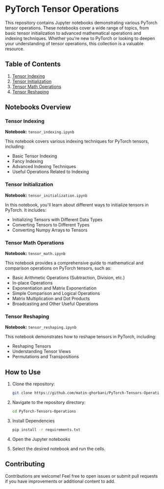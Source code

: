 # PyTorch Tensor Operations

This repository contains Jupyter notebooks demonstrating various PyTorch tensor operations. These notebooks cover a wide range of topics, from basic tensor initialization to advanced mathematical operations and indexing techniques. Whether you're new to PyTorch or looking to deepen your understanding of tensor operations, this collection is a valuable resource.

## Table of Contents

1. [Tensor Indexing](#tensor-indexing)
2. [Tensor Initialization](#tensor-initialization)
3. [Tensor Math Operations](#tensor-math-operations)
4. [Tensor Reshaping](#tensor-reshaping)

## Notebooks Overview

### Tensor Indexing

**Notebook:** `tensor_indexing.ipynb`

This notebook covers various indexing techniques for PyTorch tensors, including:

- Basic Tensor Indexing
- Fancy Indexing
- Advanced Indexing Techniques
- Useful Operations Related to Indexing

### Tensor Initialization

**Notebook:** `tensor_initialization.ipynb`

In this notebook, you'll learn about different ways to initialize tensors in PyTorch. It includes:

- Initializing Tensors with Different Data Types
- Converting Tensors to Different Types
- Converting Numpy Arrays to Tensors

### Tensor Math Operations

**Notebook:** `tensor_math.ipynb`

This notebook provides a comprehensive guide to mathematical and comparison operations on PyTorch tensors, such as:

- Basic Arithmetic Operations (Subtraction, Division, etc.)
- In-place Operations
- Exponentiation and Matrix Exponentiation
- Simple Comparison and Logical Operations
- Matrix Multiplication and Dot Products
- Broadcasting and Other Useful Operations

### Tensor Reshaping

**Notebook:** `tensor_reshaping.ipynb`

This notebook demonstrates how to reshape tensors in PyTorch, including:

- Reshaping Tensors
- Understanding Tensor Views
- Permutations and Transpositions

## How to Use

1. Clone the repository:

   ```bash
   git clone https://github.com/matin-ghorbani/PyTorch-Tensors-Operations.git
   ```

2. Navigate to the repository directory:

    ```bash
    cd PyTorch-Tensors-Operations
    ```

3. Install Dependencies

    ```bash
    pip install -r requirements.txt
    ```

4. Open the Jupyter notebooks
5. Select the desired notebook and run the cells.

## Contributing

Contributions are welcome! Feel free to open issues or submit pull requests if you have improvements or additional content to add.
